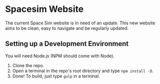 # Spacesim Website

The current Space Sim website is in need of an update. This new website aims to be clean, easy to navigate and be regularly updated.

## Setting up a Development Environment

You will need Node.js (NPM should come with Node).

1. Clone the repo.
2. Open a terminal in the repo's root directory and type `npm install -D`.
3. Done! To build, just type `gulp` in a terminal.
